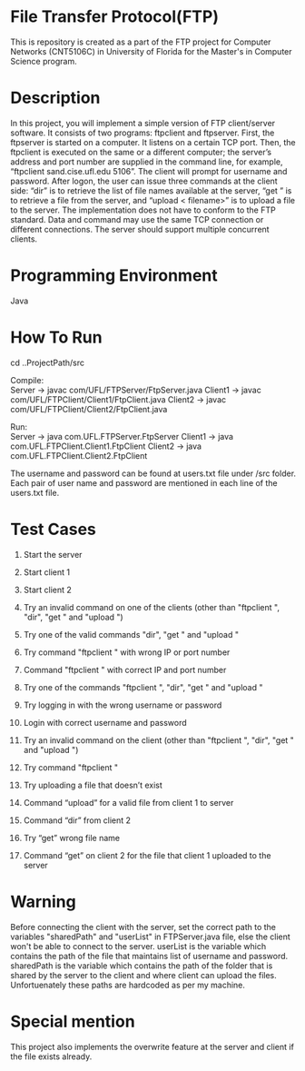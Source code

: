 # File Transfer Protocol(FTP)
This is repository is created as a part of the FTP project for Computer Networks (CNT5106C) in University of Florida for the  Master's in Computer Science program.

# Description
In this project, you will implement a simple version of FTP client/server software. It consists of two programs: ftpclient and ftpserver. First, the ftpserver is started on a computer. It listens on a certain TCP port. Then, the ftpclient is executed on the same or a different computer; the server’s address and port number are supplied in the command line, for example, “ftpclient sand.cise.ufl.edu 5106”. The client will prompt for username and password. After logon, the user can issue three commands at the client side: “dir” is to retrieve the list of file names available at the server, “get <filename>” is to retrieve a file from the server, and “upload < filename>” is to upload a file to the server.
The implementation does not have to conform to the FTP standard. Data and command may use the same TCP connection or different connections. The server should support multiple concurrent clients.
  
# Programming Environment
Java

# How To Run
cd ..ProjectPath/src

Compile: <br/> 
Server ->  javac com/UFL/FTPServer/FtpServer.java 
Client1 -> javac com/UFL/FTPClient/Client1/FtpClient.java 
Client2 -> javac com/UFL/FTPClient/Client2/FtpClient.java



Run: <br/>
Server ->  java com.UFL.FTPServer.FtpServer
Client1 -> java com.UFL.FTPClient.Client1.FtpClient
Client2 -> java com.UFL.FTPClient.Client2.FtpClient

The username and password can be found at users.txt file under /src folder. Each pair of user name and password are mentioned in each line of the users.txt file.


# Test Cases
1) Start the server

2) Start client 1

3) Start client 2

4) Try an invalid command on one of the clients (other than "ftpclient <IP port>", "dir", "get <filename>" and "upload <filename>")

5) Try one of the valid commands "dir", "get <filename>" and "upload <filename>"

6) Try command "ftpclient <IP port>" with wrong IP or port number

7) Command "ftpclient <IP port>" with correct IP and port number

8) Try one of the commands "ftpclient <IP port>", "dir", "get <filename>" and "upload <filename>"

9) Try logging in with the wrong username or password

10) Login with correct username and password

11) Try an invalid command on the client (other than "ftpclient <IP port>", "dir", "get <filename>" and "upload <filename>")

12) Try command "ftpclient <IP port>"

13) Try uploading a file that doesn’t exist

14) Command “upload” for a valid file from client 1 to server

15) Command “dir” from client 2

16) Try “get” wrong file name

17) Command “get” on client 2 for the file that client 1 uploaded to the server

# Warning
Before connecting the client with the server, set the correct path to the variables "sharedPath" and "userList" in FTPServer.java file, else the client won't be able to connect to the server. 
userList is the variable which contains the path of the file that maintains list of username and password.
sharedPath is the variable which contains the path of the folder that is shared by the server to the client and where client can upload the files.
Unfortuenately these paths are hardcoded as per my machine.

# Special mention
This project also implements the overwrite feature at the server and client if the file exists already.
